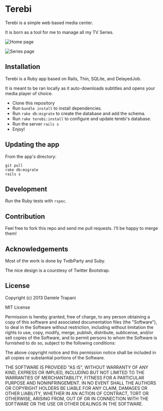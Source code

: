 # Terebi

Terebi is a simple web based media center.

It is born as a tool for me to manage all my TV Series.

![Home page](http://i.imgur.com/c6zag4Y.jpg)

![Series page](http://i.imgur.com/G1LVF1C.jpg)

## Installation

Terebi is a Ruby app based on Rails, Thin, SQLite, and DelayedJob.

It is meant to be ran locally as it auto-downloads subtitles and opens your media player of choice.

* Clone this repository
* Run `bundle install` to install dependencies.
* Run `rake db:migrate` to create the database and add the schema.
* Run `rake terebi:install` to configure and update terebi's database.
* Run the server `rails s`
* Enjoy!

## Updating the app

From the app's directory:

    git pull
    rake db:migrate
    rails s

## Development

Run the Ruby tests with `rspec`.

## Contribution

Feel free to fork this repo and send me pull requests. I'll be happy to merge them!

## Acknowledgements

Most of the work is done by TvdbParty and Suby.

The nice design is a courstesy of Twitter Bootstrap. 

## License

Copyright (c) 2013 Daniele Trapani

MIT License

Permission is hereby granted, free of charge, to any person obtaining
a copy of this software and associated documentation files (the
"Software"), to deal in the Software without restriction, including
without limitation the rights to use, copy, modify, merge, publish,
distribute, sublicense, and/or sell copies of the Software, and to
permit persons to whom the Software is furnished to do so, subject to
the following conditions:

The above copyright notice and this permission notice shall be
included in all copies or substantial portions of the Software.

THE SOFTWARE IS PROVIDED "AS IS", WITHOUT WARRANTY OF ANY KIND,
EXPRESS OR IMPLIED, INCLUDING BUT NOT LIMITED TO THE WARRANTIES OF
MERCHANTABILITY, FITNESS FOR A PARTICULAR PURPOSE AND
NONINFRINGEMENT. IN NO EVENT SHALL THE AUTHORS OR COPYRIGHT HOLDERS BE
LIABLE FOR ANY CLAIM, DAMAGES OR OTHER LIABILITY, WHETHER IN AN ACTION
OF CONTRACT, TORT OR OTHERWISE, ARISING FROM, OUT OF OR IN CONNECTION
WITH THE SOFTWARE OR THE USE OR OTHER DEALINGS IN THE SOFTWARE.
